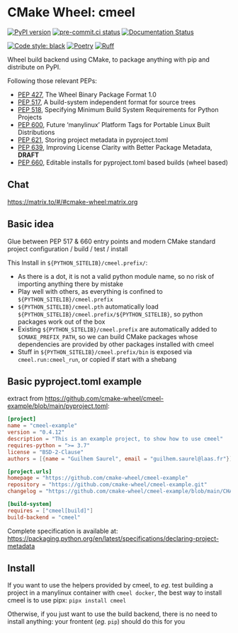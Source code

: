 # CMake Wheel: cmeel

[![PyPI version](https://badge.fury.io/py/cmeel.svg)](https://pypi.org/project/cmeel)
[![pre-commit.ci status](https://results.pre-commit.ci/badge/github/cmake-wheel/cmeel/main.svg)](https://results.pre-commit.ci/latest/github/cmake-wheel/cmeel/main)
[![Documentation Status](https://readthedocs.org/projects/cmeel/badge/?version=latest)](https://cmeel.readthedocs.io/en/latest/?badge=latest)

[![Code style: black](https://img.shields.io/badge/code%20style-black-000000.svg)](https://github.com/psf/black)
[![Poetry](https://img.shields.io/endpoint?url=https://python-poetry.org/badge/v0.json)](https://python-poetry.org/)
[![Ruff](https://img.shields.io/endpoint?url=https://raw.githubusercontent.com/charliermarsh/ruff/main/assets/badge/v1.json)](https://github.com/charliermarsh/ruff)

Wheel build backend using CMake, to package anything with pip and distribute on PyPI.

Following those relevant PEPs:
- [PEP 427](https://peps.python.org/pep-0427/), The Wheel Binary Package Format 1.0
- [PEP 517](https://peps.python.org/pep-0517/), A build-system independent format for source trees
- [PEP 518](https://peps.python.org/pep-0518/), Specifying Minimum Build System Requirements for Python Projects
- [PEP 600](https://peps.python.org/pep-0600/), Future ‘manylinux’ Platform Tags for Portable Linux Built Distributions
- [PEP 621](https://peps.python.org/pep-0621/), Storing project metadata in pyproject.toml
- [PEP 639](https://peps.python.org/pep-0639/), Improving License Clarity with Better Package Metadata, **DRAFT**
- [PEP 660](https://peps.python.org/pep-0660/), Editable installs for pyproject.toml based builds (wheel based)

## Chat

https://matrix.to/#/#cmake-wheel:matrix.org

## Basic idea

Glue between PEP 517 & 660 entry points and modern CMake standard project configuration / build / test / install

This Install in `${PYTHON_SITELIB}/cmeel.prefix/`:
- As there is a dot, it is not a valid python module name, so no risk of importing anything there by mistake
- Play well with others, as everything is confined to `${PYTHON_SITELIB}/cmeel.prefix`
- `${PYTHON_SITELIB}/cmeel.pth` automatically load `${PYTHON_SITELIB}/cmeel.prefix/${PYTHON_SITELIB}`, so python
  packages work out of the box
- Existing `${PYTHON_SITELIB}/cmeel.prefix` are automatically added to `$CMAKE_PREFIX_PATH`, so we can build CMake
  packages whose dependencies are provided by other packages installed with cmeel
- Stuff in `${PYTHON_SITELIB}/cmeel.prefix/bin` is exposed via `cmeel.run:cmeel_run`, or copied if start with a shebang

## Basic pyproject.toml example

extract from  https://github.com/cmake-wheel/cmeel-example/blob/main/pyproject.toml:

```toml
[project]
name = "cmeel-example"
version = "0.4.12"
description = "This is an example project, to show how to use cmeel"
requires-python = ">= 3.7"
license = "BSD-2-Clause"
authors = [{name = "Guilhem Saurel", email = "guilhem.saurel@laas.fr"}]

[project.urls]
homepage = "https://github.com/cmake-wheel/cmeel-example"
repository = "https://github.com/cmake-wheel/cmeel-example.git"
changelog = "https://github.com/cmake-wheel/cmeel-example/blob/main/CHANGELOG.md"

[build-system]
requires = ["cmeel[build]"]
build-backend = "cmeel"
```

Complete specification is available at:
https://packaging.python.org/en/latest/specifications/declaring-project-metadata

## Install

If you want to use the helpers provided by cmeel, to *eg*. test building a project in a manylinux container with
`cmeel docker`, the best way to install cmeel is to use pipx: `pipx install cmeel`

Otherwise, if you just want to use the build backend, there is no need to install anything: your frontent (*eg.* `pip`)
should do this for you
